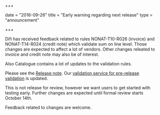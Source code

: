 +++

date = "2016-09-26"
title = "Early warning regarding next release"
type = "announcement"

+++

Difi has received feedback related to rules NONAT-T10-R026 (invoice) and NONAT-T14-R024 (credit note) which validate sum on line level. Those changes are expected to affect a lot of vendors. Other changes releated to invoice and credit note may also be of interest.

Also Catalogue contains a lot of updates to the validation rules.

Please see the [Release note](https://test-vefa.difi.no/ehf/guide/release/2016-11-15/). Our [validation service for pre-release validation](https://test-vefa.difi.no/validator/) is updated. 

This is not release for review, however we want users to get started with testing early. Further changes are expected until formal review starts October 14th.

Feedback related to changes are welcome.